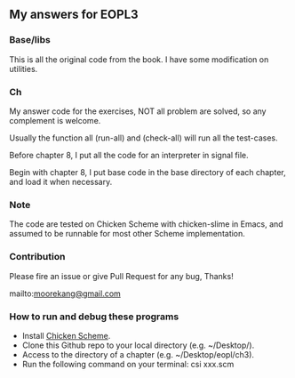 
## My answers for EOPL3

### Base/libs

This is all the original code from the book. I have some modification on utilities.

### Ch

My answer code for the exercises, NOT all problem are solved, so any complement is welcome.

Usually the function all (run-all) and (check-all) will run all the test-cases.

Before chapter 8, I put all the code for an interpreter in signal file.

Begin with chapter 8, I put base code in the base directory of each chapter, and load it when necessary.

### Note
The code are tested on Chicken Scheme with chicken-slime in Emacs,
and assumed to be runnable for most other Scheme implementation.

### Contribution
Please fire an issue or give Pull Request for any bug, Thanks!

mailto:moorekang@gmail.com

### How to run and debug these programs
* Install [Chicken Scheme](http://www.call-cc.org/).
* Clone this Github repo to your local directory (e.g. ~/Desktop/).
* Access to the directory of a chapter (e.g. ~/Desktop/eopl/ch3).
* Run the following command on your terminal: csi xxx.scm

